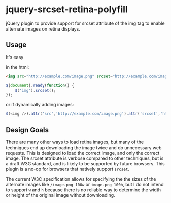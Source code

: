 jquery-srcset-retina-polyfill
=============================

jQuery plugin to provide support for srcset attribute of the img tag to enable alternate images on retina displays.



## Usage
It's easy

in the html:
```html
<img src="http://example.com/image.png" srcset="http://example.com/image@2x.png 2x, http://example.com/image@1.5x.png 1.5x" />
```

```javascript
$(document).ready(function() {
	$('img').srcset();
});
```

or if dynamically adding images:

```javascript
$(<img />).attr('src','http://example.com/image.png').attr('srcset','http://example.com/image@2x.png 2x').srcset().appendTo('body');
```

## Design Goals

There are many other ways to load retina images, but many of the techniques end up downloading the image twice and do unnecessary web requests.  This is designed to load the correct image, and only the correct image.  The srcset attribute is verbose compared to other techniques, but is a draft W3G standard, and is likely to be supported by future browsers.  This plugin is a no-op for browsers that natively support `srcset`.

The current W3C specification allows for specifying the the sizes of the alternate images like `/image.png 100w` or `image.png 100h`, but I do not intend to support `w` and `h` because there is no reliable way to determine the width or height of the original image without downloading.  

